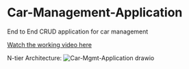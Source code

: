 # Car-Management-Application
End to End CRUD application for car management

[Watch the working video here](https://drive.google.com/file/d/1MSQMJGqPDB9OrpFX3SokDIO89TzpENH1/preview)

N-tier Architecture:
![Car-Mgmt-Application drawio](https://github.com/user-attachments/assets/31426cd3-05ce-4678-97d0-cbec5bd3db1b)
